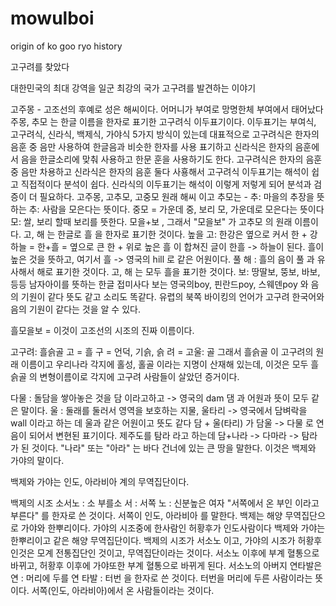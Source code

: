 # mowulboi
origin of ko goo ryo history

고구려를 찾았다

대한민국의 최대 강역을 일군 최강의 국가 고구려를 발견하는 이야기

고주몽 - 고조선의 후예로 성은 해씨이다. 어머니가 부여로 망명한체 부여에서 태어났다
주몽, 추모 는 한글 이름을 한자로 표기한 고구려식 이두표기이다.
이두표기는 부여식, 고구려식, 신라식, 백제식, 가야식 5가지 방식이 있는데
대표적으로 고구려식은 한자의 음훈 중 음만 사용하여 한글음과 비슷한 한자를 사용 표기하고
신라식은 한자의 음훈에서 음을 한글소리에 맞춰 사용하고 한문 훈을 사용하기도 한다.
고구려식은 한자의 음훈 중 음만 차용하고
신라식은 한자의 음훈 둘다 사횽해서
고구려식 이두표기는 해석이 쉽고 직접적이다 분석이 쉽다.
신라식의 이두표기는 해석이 이렇게 저렇게 되어 분석과 검증이 더 필요하다.
고주몽, 고추모, 고중모
원래 해씨 이고
추모는 - 추: 마을의 추장을 뜻하는 추: 사람을 모은다는 뜻이다.
중모 = 가운데 중, 보리 모, 가운데로 모은다는 뜻이다
모: 쌀, 보리 할때 보리를 뜻한다.
모을+보 , 그래서 "모을보" 가 고추모 의 원래 이름이다.
고, 해 는 한글로 흘 을 한자로 표기한 것이다.
높을 고: 한강은 옆으로 커서 한 + 강
하늘 = 한+흘 = 옆으로 큰 한 + 위로 높은 흘 이 합쳐진 글이 한흘 -> 하늘이 된다.
흘이 높은 것을 뜻하고, 여기서 흘 -> 영국의 hill 로 같은 어원이다.
풀 해 : 흘의 음이 풀 과 유사해서 해로 표기한 것이다.
고, 해 는 모두 흘을 표기한 것이다.
보: 땅딸보, 뚱보, 바보, 등등 남자아이를 뜻하는 한글 접미사다
보는 영국의boy, 핀란드poy, 스웨덴poy 와 음의 기원이 같다 뜻도 같고 소리도 똑같다.
유렵의 북쪽 바이킹의 언어가 고구려 한국어와 음의 기원이 같다는 것을 알 수 있다.

흘모을보 = 이것이 고조선의 시조의 진짜 이름이다.

고구려: 흘슭골
고 = 흘
구 = 언덕, 기슭, 슭
려 = 고울: 골
그래서 흘슭골 이 고구려의 원래 이름이고
우리나라 각지에 홀성, 홀골 이라는 지명이 산재해 있는데, 이것은 모두 흘슭골 의 변형이름이로
각지에 고구려 사람들이 살았던 증거이다.

다물 : 돌담을 쌓아놓은 것을 담 이라고하고 -> 영국의 dam 댐 과 어원과 뜻이 모두 같은 말이다.
울 : 둘래를 둘러서 영역을 보호하는 지물, 울타리 -> 영국에서 담벼락을 wall 이라고 하는 데 울과 같은 어원이고 뜻도 같다
담 + 울(타리) 가 담울 -> 다물 로 연음이 되어서 변현된 표기이다.
제주도를 탐라 라고 하는데 담+나라 -> 다마라 -> 탐라 가 된 것이다.
"나라" 또는 "아라" 는 바다 건너에 있는 큰 땅을 말한다. 이것은 백제와 가야의 말이다.

백제와 가야는 인도, 아라비아 계의 무역집단이다.

백제의 시조
소서노 : 소 부를소
서 : 서쪽
노 : 신분높은 여자 
"서쪽에서 온 부인 이라고 부른다" 를 한자로 쓴 것이다. 서쪽이 인도, 아라비아 를 말한다.
백제는 해양 무역집단으로 가야와 한뿌리이다. 가야의 시조중에 한사람인 허황후가 인도사람이다 백제와 가야는 한뿌리이고 같은 해양 무역집단이다.
백제의 시조가 서소노 이고, 가야의 시조가 허황후 인것은 모계 전통집단인 것이고, 무역집단이라는 것이다.
서소노 이후에 부계 혈통으로 바뀌고, 허황후 이후에 가야또한 부계 혈통으로 바뀌게 된다.
서소노의 아버지 연타발은
연 : 머리에 두를 연
타발 : 터번 을 한자로 쓴 것이다.
터번을 머리에 두른 사람이라는 뜻이다.
서쪽(인도, 아라비아)에서 온 사람들이라는 것이다.





